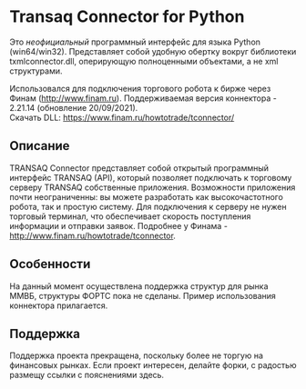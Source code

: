 ﻿# Transaq Connector for Python
Это *неофициальный* программный интерфейс для языка Python (win64/win32).
Представляет собой удобную обертку вокруг библиотеки txmlconnector.dll, оперирующую полноценными объектами, а не xml структурами.

Использовался для подключения торгового робота к бирже через Финам (http://www.finam.ru).
Поддерживаемая версия коннектора - 2\.21\.14 (обновление 20/09/2021).  
Скачать DLL: https://www.finam.ru/howtotrade/tconnector/ 

## Описание
TRANSAQ Connector представляет собой открытый программный интерфейс TRANSAQ (API), который позволяет подключать к торговому серверу TRANSAQ собственные приложения.
Возможности приложения почти неограниченны: вы можете разработать как высокочастотного робота, так и простую систему.
Для подключения к серверу не нужен торговый терминал, что обеспечивает скорость поступления информации и отправки заявок.
Подробнее у Финама - http://www.finam.ru/howtotrade/tconnector.

## Особенности
На данный момент осуществлена поддержка структур для рынка ММВБ, структуры ФОРТС пока не сделаны.
Пример использования коннектора прилагается.

## Поддержка
Поддержка проекта прекращена, поскольку более не торгую на финансовых рынках.
Если проект интересен, делайте форки, с радостью размещу ссылки с пояснениями здесь.
